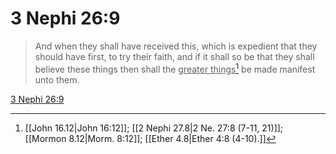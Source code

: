 # 3 Nephi 26:9

> And when they shall have received this, which is expedient that they should have first, to try their faith, and if it shall so be that they shall believe these things then shall the <u>greater things</u>[^a] be made manifest unto them.

[3 Nephi 26:9](https://www.churchofjesuschrist.org/study/scriptures/bofm/3-ne/26?lang=eng&id=p9#p9)


[^a]: [[John 16.12|John 16:12]]; [[2 Nephi 27.8|2 Ne. 27:8 (7-11, 21)]]; [[Mormon 8.12|Morm. 8:12]]; [[Ether 4.8|Ether 4:8 (4-10).]]
